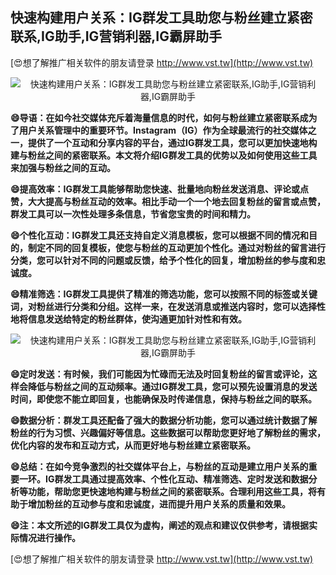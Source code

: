 ## **快速构建用户关系：IG群发工具助您与粉丝建立紧密联系,IG助手,IG营销利器,IG霸屏助手**

[😍想了解推广相关软件的朋友请登录 http://www.vst.tw](http://www.vst.tw)

 <center><img src="https://vst.tw/MP4/tuiguang/png/6.png" alt="快速构建用户关系：IG群发工具助您与粉丝建立紧密联系,IG助手,IG营销利器,IG霸屏助手"></center>

**😄导语：在如今社交媒体充斥着海量信息的时代，如何与粉丝建立紧密联系成为了用户关系管理中的重要环节。Instagram（IG）作为全球最流行的社交媒体之一，提供了一个互动和分享内容的平台，通过IG群发工具，您可以更加快速地构建与粉丝之间的紧密联系。本文将介绍IG群发工具的优势以及如何使用这些工具来加强与粉丝之间的互动。**

**😄提高效率：IG群发工具能够帮助您快速、批量地向粉丝发送消息、评论或点赞，大大提高与粉丝互动的效率。相比手动一个一个地去回复粉丝的留言或点赞，群发工具可以一次性处理多条信息，节省您宝贵的时间和精力。**

**😄个性化互动：IG群发工具还支持自定义消息模板，您可以根据不同的情况和目的，制定不同的回复模板，使您与粉丝的互动更加个性化。通过对粉丝的留言进行分类，您可以针对不同的问题或反馈，给予个性化的回复，增加粉丝的参与度和忠诚度。**

**😄精准筛选：IG群发工具提供了精准的筛选功能，您可以按照不同的标签或关键词，对粉丝进行分类和分组。这样一来，在发送消息或推送内容时，您可以选择性地将信息发送给特定的粉丝群体，使沟通更加针对性和有效。**

 <center><img src="https://vst.tw/MP4/tuiguang/png/4.png" alt="快速构建用户关系：IG群发工具助您与粉丝建立紧密联系,IG助手,IG营销利器,IG霸屏助手"></center>

**😄定时发送：有时候，我们可能因为忙碌而无法及时回复粉丝的留言或评论，这样会降低与粉丝之间的互动频率。通过IG群发工具，您可以预先设置消息的发送时间，即使您不能立即回复，也能确保及时传递信息，保持与粉丝之间的联系。**

**😄数据分析：群发工具还配备了强大的数据分析功能，您可以通过统计数据了解粉丝的行为习惯、兴趣偏好等信息。这些数据可以帮助您更好地了解粉丝的需求，优化内容的发布和互动方式，从而更好地与粉丝建立紧密联系。**

**😄总结：在如今竞争激烈的社交媒体平台上，与粉丝的互动是建立用户关系的重要一环。IG群发工具通过提高效率、个性化互动、精准筛选、定时发送和数据分析等功能，帮助您更快速地构建与粉丝之间的紧密联系。合理利用这些工具，将有助于增加粉丝的互动参与度和忠诚度，进而提升用户关系的质量和效果。**

**😄注：本文所述的IG群发工具仅为虚构，阐述的观点和建议仅供参考，请根据实际情况进行操作。**

[😍想了解推广相关软件的朋友请登录 http://www.vst.tw](http://www.vst.tw)



